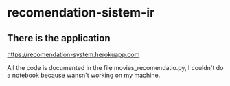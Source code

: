 # recomendation-sistem-ir

## There is the application
https://recomendation-system.herokuapp.com

All the code is documented in the file movies_recomendatio.py, I couldn't do a notebook because wansn't working on my machine. 
